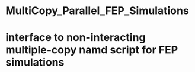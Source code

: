 # MultiCopy_Parallel_FEP_Simulations
# interface to non-interacting multiple-copy namd script for FEP simulations

